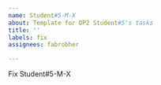 ```yaml
---
name: Student#5-M-X
about: Template for DP2 Student#5's tasks
title: ''
labels: fix
assignees: fabrobher

---
```


Fix Student#5-M-X
